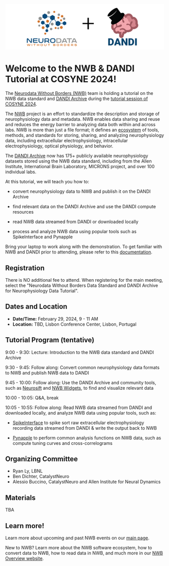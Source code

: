 <p float="left">
  <img src="../HCK10_2021_Remote/nwb+dandi_logo.png" width="600" />
</p>

# Welcome to the NWB & DANDI Tutorial at COSYNE 2024!

The [Neurodata Without Borders (NWB)](https://www.nwb.org/) team is holding a tutorial on the NWB data standard and [DANDI Archive](https://www.dandiarchive.org/) during the [tutorial session of COSYNE 2024](https://www.cosyne.org/tutorials).

The [NWB](https://www.nwb.org/) project is an effort to standardize the description and storage of neurophysiology data and metadata. NWB enables data sharing and reuse and reduces the energy barrier to analyzing data both within and across labs. NWB is more than just a file format; it defines an [ecosystem](https://nwb-overview.readthedocs.io/en/latest/tools/analysis_tools_home.html) of tools, methods, and standards for storing, sharing, and analyzing neurophysiology data, including extracellular electrophysiology, intracellular electrophysiology, optical physiology, and behavior.

The [DANDI Archive](https://www.dandiarchive.org/) now has 175+ publicly available neurophysiology datasets stored using the NWB data standard, including from the Allen Institute, International Brain Laboratory, MICRONS project, and over 100 individual labs.

At this tutorial, we will teach you how to:

- convert neurophysiology data to NWB and publish it on the DANDI Archive

- find relevant data on the DANDI Archive and use the DANDI compute resources

- read NWB data streamed from DANDI or downloaded locally

- process and analyze NWB data using popular tools such as SpikeInterface and Pynapple

Bring your laptop to work along with the demonstration. To get familiar with NWB and DANDI prior to attending, please refer to this [documentation](https://nwb-overview.readthedocs.io/en/latest/index.html).



## Registration

There is NO additional fee to attend. When registering for the main meeting, select the "Neurodata Without Borders Data Standard and DANDI Archive for Neurophysiology Data Tutorial".



## Dates and Location

* **Date/Time:** February 29, 2024, 9 - 11 AM
* **Location:** TBD, Lisbon Conference Center, Lisbon, Portugal



## Tutorial Program (tentative)

9:00 - 9:30: Lecture: Introduction to the NWB data standard and DANDI Archive

9:30 - 9:45: Follow along: Convert common neurophysiology data formats to NWB and publish NWB data to DANDI

9:45 - 10:00: Follow along: Use the DANDI Archive and community tools, such as [Neurosift](https://github.com/flatironinstitute/neurosift) and [NWB Widgets](https://nwb-widgets.readthedocs.io/en/latest/), to find and visualize relevant data

10:00 - 10:05: Q&A, break

10:05 - 10:55: Follow along: Read NWB data streamed from DANDI and downloaded locally, and analyze NWB data using popular tools, such as:

- [SpikeInterface](https://github.com/SpikeInterface/spikeinterface#spikeinterface-a-unified-framework-for-spike-sorting) to spike sort raw extracellular electrophysiology recording data streamed from DANDI & write the output back to NWB

- [Pynapple](https://pynapple-org.github.io/pynapple/) to perform common analysis functions on NWB data, such as compute tuning curves and cross-correlograms

<!-- ## Survey

If you attended the tutorial, please fill out this [2-minute survey](https://bit.ly/nwb-cosyne-survey) to give us feedback on what your data needs are and how did this tutorial go for you. Thank you. -->


## Organizing Committee

* Ryan Ly, LBNL
* Ben Dichter, CatalystNeuro
* Alessio Buccino, CatalystNeuro and Allen Institute for Neural Dynamics
<!-- * Stephanie Albin, Kavli Foundation -->


## Materials

TBA


## Learn more!

Learn more about upcoming and past NWB events on our [main page](https://neurodatawithoutborders.github.io/nwb_hackathons/Cosyne_2024/).

New to NWB? Learn more about the NWB software ecosystem, how to convert data to NWB, how to read data in NWB, and much more in our [NWB Overview website](https://nwb-overview.readthedocs.io/).


<!-- ### Additional Organizational Support

- The Kavli Foundation -->
